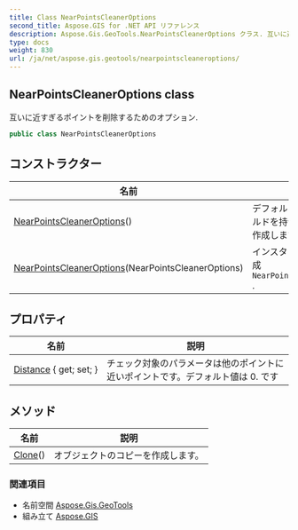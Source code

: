 ```yaml
---
title: Class NearPointsCleanerOptions
second_title: Aspose.GIS for .NET API リファレンス
description: Aspose.Gis.GeoTools.NearPointsCleanerOptions クラス. 互いに近すぎるポイントを削除するためのオプション.
type: docs
weight: 830
url: /ja/net/aspose.gis.geotools/nearpointscleaneroptions/
---
```

## NearPointsCleanerOptions class

互いに近すぎるポイントを削除するためのオプション.

```csharp
public class NearPointsCleanerOptions
```

## コンストラクター

| 名前 | 説明 |
| --- | --- |
| [NearPointsCleanerOptions](nearpointscleaneroptions/#constructor)() | デフォルトで初期化フィールドを持つインスタンスを作成します. |
| [NearPointsCleanerOptions](nearpointscleaneroptions/#constructor_1)(NearPointsCleanerOptions) | インスタンスのコピーを作成`NearPointsCleanerOptions` . |

## プロパティ

| 名前 | 説明 |
| --- | --- |
| [Distance](../../aspose.gis.geotools/nearpointscleaneroptions/distance/) { get; set; } | チェック対象のパラメータは他のポイントに近いポイントです。デフォルト値は 0. です |

## メソッド

| 名前 | 説明 |
| --- | --- |
| [Clone](../../aspose.gis.geotools/nearpointscleaneroptions/clone/)() | オブジェクトのコピーを作成します。 |

### 関連項目

* 名前空間 [Aspose.Gis.GeoTools](../../aspose.gis.geotools/)
* 組み立て [Aspose.GIS](../../)


